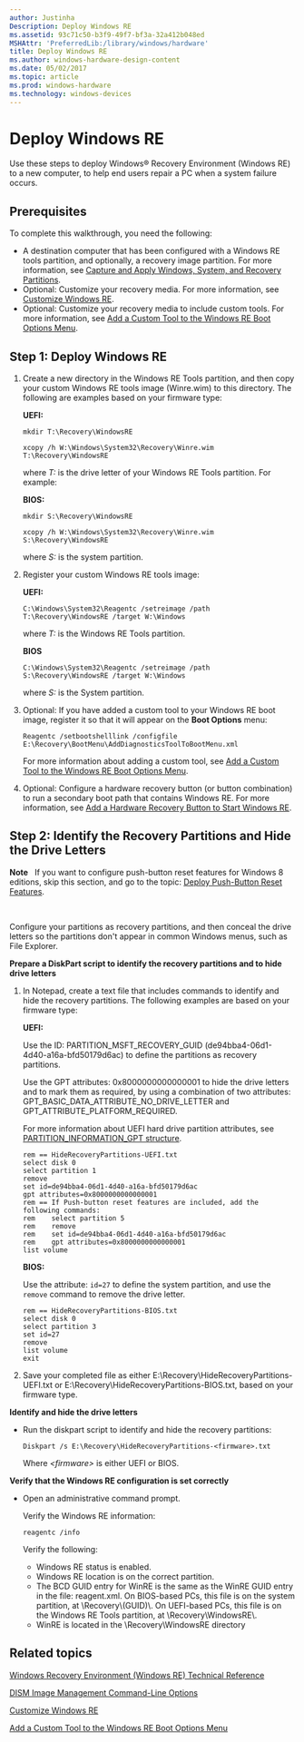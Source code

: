 ```yaml
---
author: Justinha
Description: Deploy Windows RE
ms.assetid: 93c71c50-b3f9-49f7-bf3a-32a412b048ed
MSHAttr: 'PreferredLib:/library/windows/hardware'
title: Deploy Windows RE
ms.author: windows-hardware-design-content
ms.date: 05/02/2017
ms.topic: article
ms.prod: windows-hardware
ms.technology: windows-devices
---
```


# Deploy Windows RE


Use these steps to deploy Windows® Recovery Environment (Windows RE) to a new computer, to help end users repair a PC when a system failure occurs.

## <span id="Prerequisites"></span><span id="prerequisites"></span><span id="PREREQUISITES"></span>Prerequisites


To complete this walkthrough, you need the following:

-   A destination computer that has been configured with a Windows RE tools partition, and optionally, a recovery image partition. For more information, see [Capture and Apply Windows, System, and Recovery Partitions](capture-and-apply-windows-system-and-recovery-partitions.md).
-   Optional: Customize your recovery media. For more information, see [Customize Windows RE](customize-windows-re.md).
-   Optional: Customize your recovery media to include custom tools. For more information, see [Add a Custom Tool to the Windows RE Boot Options Menu](add-a-custom-tool-to-the-windows-re-boot-options-menu.md).

## <span id="DeployWindowsRE"></span><span id="deploywindowsre"></span><span id="DEPLOYWINDOWSRE"></span>Step 1: Deploy Windows RE


1.  Create a new directory in the Windows RE Tools partition, and then copy your custom Windows RE tools image (Winre.wim) to this directory. The following are examples based on your firmware type:

    **UEFI:**

    ``` syntax
    mkdir T:\Recovery\WindowsRE

    xcopy /h W:\Windows\System32\Recovery\Winre.wim T:\Recovery\WindowsRE
    ```

    where *T:* is the drive letter of your Windows RE Tools partition. For example:

    **BIOS:**

    ``` syntax
    mkdir S:\Recovery\WindowsRE

    xcopy /h W:\Windows\System32\Recovery\Winre.wim S:\Recovery\WindowsRE
    ```

    where *S:* is the system partition.

2.  Register your custom Windows RE tools image:

    **UEFI:**

    ``` syntax
    C:\Windows\System32\Reagentc /setreimage /path T:\Recovery\WindowsRE /target W:\Windows
    ```

    where *T:* is the Windows RE Tools partition.

    **BIOS**

    ``` syntax
    C:\Windows\System32\Reagentc /setreimage /path S:\Recovery\WindowsRE /target W:\Windows
    ```

    where *S:* is the System partition.

3.  Optional: If you have added a custom tool to your Windows RE boot image, register it so that it will appear on the **Boot Options** menu:

    ``` syntax
    Reagentc /setbootshelllink /configfile E:\Recovery\BootMenu\AddDiagnosticsToolToBootMenu.xml
    ```

    For more information about adding a custom tool, see [Add a Custom Tool to the Windows RE Boot Options Menu](add-a-custom-tool-to-the-windows-re-boot-options-menu.md).

4.  Optional: Configure a hardware recovery button (or button combination) to run a secondary boot path that contains Windows RE. For more information, see [Add a Hardware Recovery Button to Start Windows RE](add-a-hardware-recovery-button-to-start-windows-re.md).

## <span id="PrepareScripts"></span><span id="preparescripts"></span><span id="PREPARESCRIPTS"></span>Step 2: Identify the Recovery Partitions and Hide the Drive Letters


**Note**   If you want to configure push-button reset features for Windows 8 editions, skip this section, and go to the topic: [Deploy Push-Button Reset Features](deploy-push-button-reset-features.md).

 

Configure your partitions as recovery partitions, and then conceal the drive letters so the partitions don't appear in common Windows menus, such as File Explorer.

**Prepare a DiskPart script to identify the recovery partitions and to hide drive letters**

1.  In Notepad, create a text file that includes commands to identify and hide the recovery partitions. The following examples are based on your firmware type:

    **UEFI:**

    Use the ID: PARTITION\_MSFT\_RECOVERY\_GUID (de94bba4-06d1-4d40-a16a-bfd50179d6ac) to define the partitions as recovery partitions.

    Use the GPT attributes: 0x8000000000000001 to hide the drive letters and to mark them as required, by using a combination of two attributes: GPT\_BASIC\_DATA\_ATTRIBUTE\_NO\_DRIVE\_LETTER and GPT\_ATTRIBUTE\_PLATFORM\_REQUIRED.

    For more information about UEFI hard drive partition attributes, see [PARTITION\_INFORMATION\_GPT structure](http://go.microsoft.com/fwlink/?LinkId=240300).

    ``` syntax
    rem == HideRecoveryPartitions-UEFI.txt
    select disk 0
    select partition 1
    remove
    set id=de94bba4-06d1-4d40-a16a-bfd50179d6ac
    gpt attributes=0x8000000000000001
    rem == If Push-button reset features are included, add the following commands:
    rem    select partition 5
    rem    remove
    rem    set id=de94bba4-06d1-4d40-a16a-bfd50179d6ac
    rem    gpt attributes=0x8000000000000001
    list volume
    ```

    **BIOS:**

    Use the attribute: `id=27` to define the system partition, and use the `remove` command to remove the drive letter.

    ``` syntax
    rem == HideRecoveryPartitions-BIOS.txt
    select disk 0
    select partition 3
    set id=27
    remove
    list volume
    exit
    ```

2.  Save your completed file as either E:\\Recovery\\HideRecoveryPartitions-UEFI.txt or E:\\Recovery\\HideRecoveryPartitions-BIOS.txt, based on your firmware type.

**Identify and hide the drive letters**

-   Run the diskpart script to identify and hide the recovery partitions:

    ``` syntax
    Diskpart /s E:\Recovery\HideRecoveryPartitions-<firmware>.txt
    ```

    Where *&lt;firmware&gt;* is either UEFI or BIOS.

**Verify that the Windows RE configuration is set correctly**

-   Open an administrative command prompt.

    Verify the Windows RE information:

    ``` syntax
    reagentc /info
    ```

    Verify the following:

    -   Windows RE status is enabled.
    -   Windows RE location is on the correct partition.
    -   The BCD GUID entry for WinRE is the same as the WinRE GUID entry in the file: reagent.xml. On BIOS-based PCs, this file is on the system partition, at \\Recovery\\(GUID)\\. On UEFI-based PCs, this file is on the Windows RE Tools partition, at \\Recovery\\WindowsRE\\.
    -   WinRE is located in the \\Recovery\\WindowsRE directory

## <span id="related_topics"></span>Related topics


[Windows Recovery Environment (Windows RE) Technical Reference](windows-recovery-environment--windows-re--technical-reference.md)

[DISM Image Management Command-Line Options](dism-image-management-command-line-options-s14.md)

[Customize Windows RE](customize-windows-re.md)

[Add a Custom Tool to the Windows RE Boot Options Menu](add-a-custom-tool-to-the-windows-re-boot-options-menu.md)

 

 







